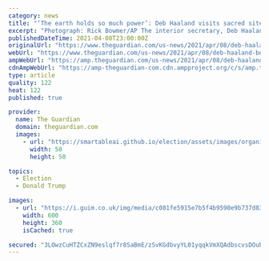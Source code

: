 ```yaml
---
category: news
title: "‘The earth holds so much power’: Deb Haaland visits sacred site Trump shrank"
excerpt: "Photograph: Rick Bowmer/AP The interior secretary, Deb Haaland, paid a historic visit on Thursday to Bears Ears national monument, the Utah site sacred to Native Americans that was downsized by President Donald Trump. Haaland is a member of the Laguna ..."
publishedDateTime: 2021-04-08T23:00:00Z
originalUrl: "https://www.theguardian.com/us-news/2021/apr/08/deb-haaland-bears-ears-national-monument"
webUrl: "https://www.theguardian.com/us-news/2021/apr/08/deb-haaland-bears-ears-national-monument"
ampWebUrl: "https://amp.theguardian.com/us-news/2021/apr/08/deb-haaland-bears-ears-national-monument"
cdnAmpWebUrl: "https://amp-theguardian-com.cdn.ampproject.org/c/s/amp.theguardian.com/us-news/2021/apr/08/deb-haaland-bears-ears-national-monument"
type: article
quality: 122
heat: 122
published: true

provider:
  name: The Guardian
  domain: theguardian.com
  images:
    - url: "https://smartableai.github.io/election/assets/images/organizations/theguardian.com-50x50.jpg"
      width: 50
      height: 50

topics:
  - Election
  - Donald Trump

images:
  - url: "https://i.guim.co.uk/img/media/c081fe5915e7b5f4b9590e9b737d83b3a89b07f3/0_400_6000_3600/master/6000.jpg?width=300&quality=45&auto=format&fit=max&dpr=2&s=a7154eb957ef61d7f99d2d9cbb511f48"
    width: 600
    height: 360
    isCached: true

secured: "3LOwzCuHTZCxZN9eslqf7r8SaBmE/zSvKGdbvyYL01yqqkVmXQAdbscvsDOub9nsdAVJuh/NR7FDFIGuAzdV88GEL1PSpoc9bi5MLpotPsyjDEzx+ZzpOU2z4Qd3W4Vmw9qb9SY3nPLMnJen14hq6wVo1Gu/IixF1W4xtU6M18deGKFsfbDUUGcCWGs1R+A9f72xX4BiEluOxhzqq0WO/fJFB5HcwzeBRAJtTQazcF0Sq0XVQGF4DCN6gNTqOas16tsfHCzD5/dNCYw+OcUnBrDvrNBqLhBhvqLZ1GabXGODBXsQmGMbORgwFGbwiWP+Jux6udPwxa9E4L3e1s5RpUQjkN/JpFhlRWLSpRJ/LaQ=;HQO0Ftl0l/X5UPwSjJHtfg=="
---
```


